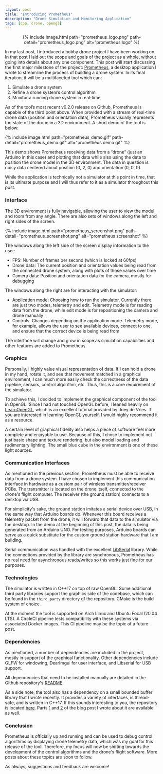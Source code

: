 ```yaml
---
layout: post
title: "Introducing Prometheus"
description: "Drone Simulation and Monitoring Application"
tags: [cpp, drone, opengl]
---
```


<p align="center">
{% include image.html path="prometheus_logo.png" path-detail="prometheus_logo.png" alt="prometheus logo" %}
</p>

In my last post, I introduced a hobby drone project I have been working on. In
that post I laid out the scope and goals of the project as a whole, without
going into details about any one component. This post will start discussing the
first major milestone of the project:
[Prometheus](https://github.com/jdtaylor7/prometheus), a desktop application I
wrote to streamline the process of building a drone system. In its final
iteration, it will be a multifaceted tool which can:

1. Simulate a drone system
2. Refine a drone system’s control algorithm
3. Monitor a running drone system in real-time

As of the tool’s most recent v0.2.0 release on Github, Prometheus is capable of
the third point above. When provided with a stream of real-time drone data
(position and orientation data), Prometheus visually represents the state of the
drone in a 3D environment. A short demo of the tool is below:

{% include image.html path="prometheus_demo.gif" path-detail="prometheus_demo.gif" alt="prometheus demo gif" %}

This demo shows Prometheus receiving data from a “drone” (just an Arduino in
this case) and plotting that data while also using the data to position the
drone model in the 3D environment. The data in question is noisy data centered
about position (0, 2, 0) and orientation (0, 0, 0).

While the application is technically not a simulator at this point in time, that
is its ultimate purpose and I will thus refer to it as a simulator throughout
this post.

### Interface

The 3D environment is fully navigable, allowing the user to view the model and
room from any angle. There are also sets of windows along the left and right
sides of the screen.

{% include image.html path="prometheus_screenshot.png" path-detail="prometheus_screenshot.png" alt="prometheus screenshot" %}

The windows along the left side of the screen display information to the user:

* FPS: Number of frames per second (which is locked at 60fps)
* Drone data: The current position and orientation values being read from the
connected drone system, along with plots of those values over time
* Camera data: Position and orientation data for the camera, mostly for
debugging

The windows along the right are for interacting with the simulator:

* Application mode: Choosing how to run the simulator. Currently there are just
two modes, telemetry and edit. Telemetry mode is for reading data from the
drone, while edit mode is for repositioning the camera and drone manually
* Controls: Changes depending on the application mode. Telemetry mode, for
example, allows the user to see available devices, connect to one, and ensure
that the correct device is being read from

The interface will change and grow in scope as simulation capabilities and other
features are added to Prometheus.

### Graphics

Personally, I highly value visual representation of data. If I can hold a drone
in my hand, rotate it, and see that movement matched in a graphical environment,
I can much more easily check the correctness of the data pipeline, sensors,
control algorithm, etc. Thus, this is a core requirement of the simulator.

To achieve this, I decided to implement the graphical component of the tool in
OpenGL. Since I had not touched OpenGL before, I leaned heavily on
[LearnOpenGL](https://learnopengl.com/), which is an excellent tutorial provided
by Joey de Vries. If you are interested in learning OpenGL yourself, I would
highly recommend it as a resource.

A certain level of graphical fidelity also helps a piece of software feel more
complete and enjoyable to use. Because of this, I chose to implement not just
basic shape and texture rendering, but also model loading and rudimentary
lighting. The small blue cube in the environment is one of these light sources.

### Communication Interfaces

As mentioned in the previous section, Prometheus must be able to receive data
from a drone system. I have chosen to implement this communication interface in
hardware as a custom pair of wireless transmitter/receiver PCBs. The transmitter
is located on the drone itself, connected to the drone's flight computer. The
receiver (the ground station) connects to a desktop via USB.

For simplicity's sake, the ground station imitates a serial device over USB, in
the same way that Arduino boards do. Whenever this board receives a telemetry
packet from the drone, it will forward that data to the simulator via the
desktop. In the demo at the beginning of this post, the data is being generated
from an Arduino UNO. For testing purposes, Arduino boards can serve as a quick
substitute for the custom ground station hardware that I am building.

Serial communication was handled with the excellent
[LibSerial](https://github.com/crayzeewulf/libserial/) library. While the
connections provided by the library are synchronous, Prometheus has no real need
for asynchronous reads/writes so this works just fine for our purposes.

### Technologies

The simulator is written in C++17 on top of raw OpenGL. Some additional third
party libraries support the graphics side of the codebase, which can be found in
the `third_party` directory of the repository. CMake is the build system of
choice.

At the moment the tool is supported on Arch Linux and Ubuntu Focal (20.04 LTS).
A CircleCI pipeline tests compatibility with these systems via associated
Docker images. This CI pipeline may be the topic of a future post.

### Dependencies

As mentioned, a number of dependencies are included in the project, mostly in
support of the graphical functionality. Other dependencies include GLFW for
windowing, DearImgui for user interface, and Libserial for USB support.

All dependencies that need to be installed manually are detailed in the Github
repository's [README](https://github.com/jdtaylor7/prometheus#dependencies).

As a side note, the tool also has a dependency on a small bounded buffer library
that I wrote recently. It provides a variety of interfaces, is thread-safe, and
is written in C++17. If this sounds interesting to you, the repository is
located [here](https://github.com/jdtaylor7/bounded_buffer). Parts
[1](https://www.taylortechblog.com/posts/cpp-bounded-buffer-1) and
[2](https://www.taylortechblog.com/posts/cpp-bounded-buffer-2) of the blog post
I wrote about it are available as well.

### Conclusion

Prometheus is officially up and running and can be used to debug control
algorithms by displaying drone telemetry data, which was my goal for this
release of the tool. Therefore, my focus will now be shifting towards the
development of the control algorithms and the drone's flight software. More
posts about these topics are soon to follow.

As always, suggestions and feedback are welcome!
